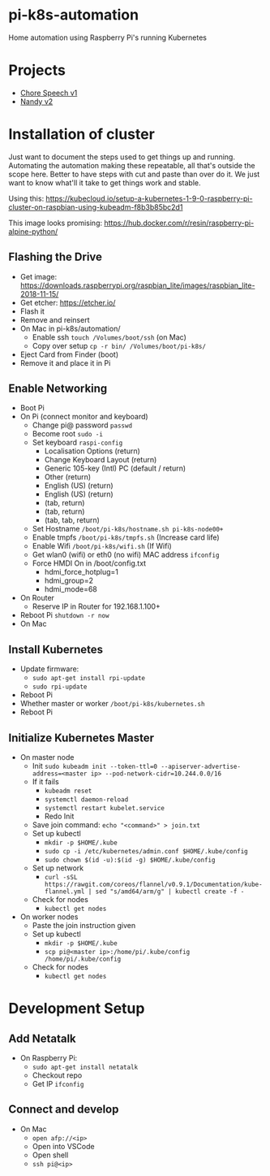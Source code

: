 # pi-k8s-automation

Home automation using Raspberry Pi's running Kubernetes

# Projects

- [Chore Speech v1](/chore-speech-v1.md)
- [Nandy v2](/nandy-v2.md)

# Installation of cluster

Just want to document the steps used to get things up and running.  Automating the automation making these repeatable, all that's outside the scope here.  Better to have steps with cut and paste than over do it.  We just want to know what'll it take to get things work and stable. 

Using this: https://kubecloud.io/setup-a-kubernetes-1-9-0-raspberry-pi-cluster-on-raspbian-using-kubeadm-f8b3b85bc2d1

This image looks promising: https://hub.docker.com/r/resin/raspberry-pi-alpine-python/

## Flashing the Drive

- Get image: https://downloads.raspberrypi.org/raspbian_lite/images/raspbian_lite-2018-11-15/
- Get etcher: https://etcher.io/
- Flash it
- Remove and reinsert
- On Mac in pi-k8s/automation/
  - Enable ssh `touch /Volumes/boot/ssh` (on Mac)
  - Copy over setup `cp -r bin/ /Volumes/boot/pi-k8s/`
- Eject Card from Finder (boot)
- Remove it and place it in Pi

## Enable Networking

- Boot Pi
- On Pi (connect monitor and keyboard)
  - Change pi@ password `passwd`
  - Become root `sudo -i`
  - Set keyboard `raspi-config`
    - Localisation Options (return)
    - Change Keyboard Layout (return)
    - Generic 105-key (Intl) PC (default / return)
    - Other (return)
    - English (US) (return)
    - English (US) (return)
    - (tab, return)
    - (tab, return)
    - (tab, tab, return)
  - Set Hostname `/boot/pi-k8s/hostname.sh pi-k8s-node00+`
  - Enable tmpfs `/boot/pi-k8s/tmpfs.sh` (Increase card life)
  - Enable Wifi `/boot/pi-k8s/wifi.sh` (If Wifi)
  - Get wlan0 (wifi) or eth0 (no wifi) MAC address `ifconfig`
  - Force HMDI On in /boot/config.txt
    - hdmi_force_hotplug=1
    - hdmi_group=2
    - hdmi_mode=68
- On Router
  - Reserve IP in Router for 192.168.1.100+
- Reboot Pi `shutdown -r now`
- On Mac

## Install Kubernetes

- Update firmware:
  - `sudo apt-get install rpi-update`
  - `sudo rpi-update`
- Reboot Pi
- Whether master or worker `/boot/pi-k8s/kubernetes.sh`
- Reboot Pi

## Initialize Kubernetes Master

- On master node
  - Init `sudo kubeadm init --token-ttl=0 --apiserver-advertise-address=<master ip> --pod-network-cidr=10.244.0.0/16`
  - If it fails
    - `kubeadm reset`
    - `systemctl daemon-reload`
    - `systemctl restart kubelet.service`
    - Redo Init
  - Save join command: `echo "<command>" > join.txt`
  - Set up kubectl
    - `mkdir -p $HOME/.kube`
    - `sudo cp -i /etc/kubernetes/admin.conf $HOME/.kube/config`
    - `sudo chown $(id -u):$(id -g) $HOME/.kube/config`
  - Set up network
    - `curl -sSL https://rawgit.com/coreos/flannel/v0.9.1/Documentation/kube-flannel.yml | sed "s/amd64/arm/g" | kubectl create -f -`
  - Check for nodes
    - `kubectl get nodes`
- On worker nodes
  - Paste the join instruction given
  - Set up kubectl
    - `mkdir -p $HOME/.kube`
    - `scp pi@<master ip>:/home/pi/.kube/config /home/pi/.kube/config`
  - Check for nodes
    - `kubectl get nodes`

# Development Setup

## Add Netatalk

- On Raspberry Pi:
  - `sudo apt-get install netatalk`
  - Checkout repo
  - Get IP `ifconfig`

## Connect and develop

- On Mac
  - `open afp://<ip>`
  - Open into VSCode
  - Open shell
  - `ssh pi@<ip>`
  